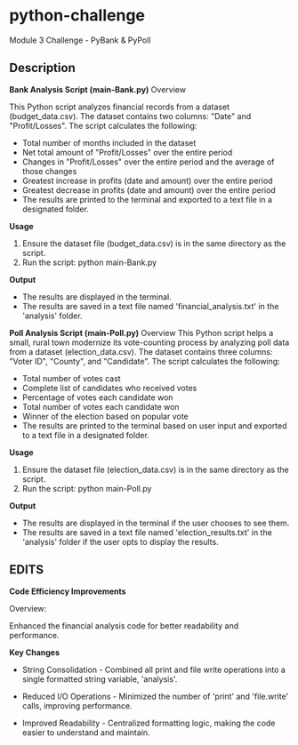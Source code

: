 # python-challenge
Module 3 Challenge - PyBank &amp; PyPoll

## Description
**Bank Analysis Script (main-Bank.py)**
Overview

This Python script analyzes financial records from a dataset (budget_data.csv). The dataset contains two columns: "Date" and "Profit/Losses". The script calculates the following:

- Total number of months included in the dataset
- Net total amount of "Profit/Losses" over the entire period
- Changes in "Profit/Losses" over the entire period and the average of those changes
- Greatest increase in profits (date and amount) over the entire period
- Greatest decrease in profits (date and amount) over the entire period
- The results are printed to the terminal and exported to a text file in a designated folder.

**Usage**
1. Ensure the dataset file (budget_data.csv) is in the same directory as the script.
2. Run the script: python main-Bank.py
  
**Output**
- The results are displayed in the terminal.
- The results are saved in a text file named 'financial_analysis.txt' in the 'analysis' folder.

**Poll Analysis Script (main-Poll.py)**
Overview
This Python script helps a small, rural town modernize its vote-counting process by analyzing poll data from a dataset (election_data.csv). The dataset contains three columns: "Voter ID", "County", and "Candidate". The script calculates the following:

- Total number of votes cast
- Complete list of candidates who received votes
- Percentage of votes each candidate won
- Total number of votes each candidate won
- Winner of the election based on popular vote
- The results are printed to the terminal based on user input and exported to a text file in a designated folder.

**Usage**
1. Ensure the dataset file (election_data.csv) is in the same directory as the script.
2. Run the script: python main-Poll.py

**Output**
- The results are displayed in the terminal if the user chooses to see them.
- The results are saved in a text file named 'election_results.txt' in the 'analysis' folder if the user opts to display the results.

## EDITS


**Code Efficiency Improvements**

Overview:

Enhanced the financial analysis code for better readability and performance.

**Key Changes**

- String Consolidation - Combined all print and file write operations into a single formatted string variable, 'analysis'.

- Reduced I/O Operations - Minimized the number of 'print' and 'file.write' calls, improving performance.

- Improved Readability - Centralized formatting logic, making the code easier to understand and maintain.
